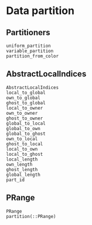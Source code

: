 # Data partition

## Partitioners

```@docs
uniform_partition
variable_partition
partition_from_color
```

## AbstractLocalIndices

```@docs
AbstractLocalIndices
local_to_global
own_to_global
ghost_to_global
local_to_owner
own_to_owner
ghost_to_owner
global_to_local
global_to_own
global_to_ghost
own_to_local
ghost_to_local
local_to_own
local_to_ghost
local_length
own_length
ghost_length
global_length
part_id
```

## PRange

```@docs
PRange
partition(::PRange)
```

